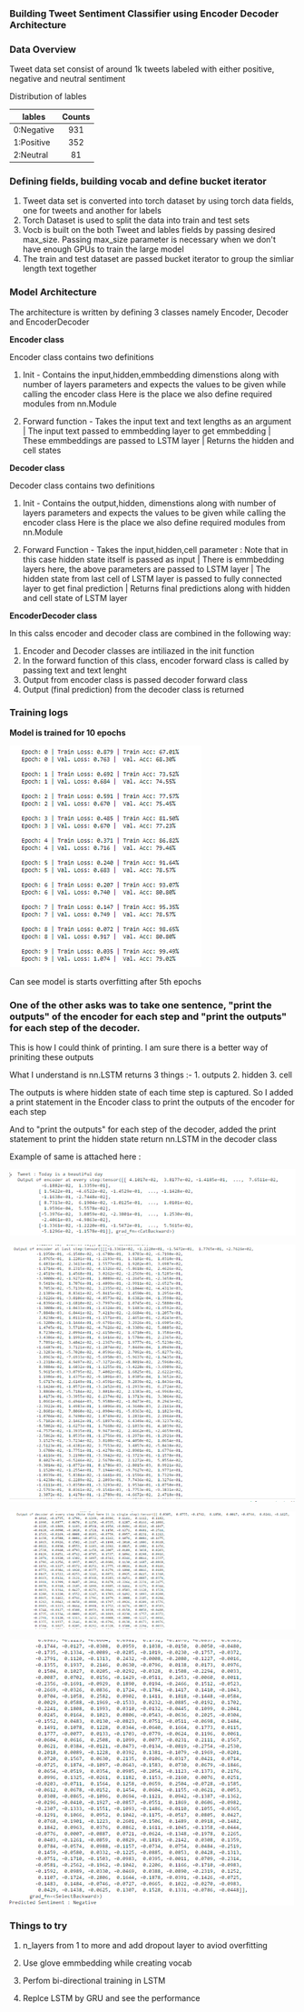 ### Building Tweet Sentiment Classifier using Encoder Decoder Architecture 

### Data Overview 

Tweet data set consist of around 1k tweets labeled with either positive, negative and neutral sentiment

Distribution of lables 

|lables | Counts |
|-------|:------:|
|0:Negative| 931 |
|1:Positive| 352 |
|2:Neutral | 81  |

### Defining fields, building vocab and define bucket iterator


1. Tweet data set is converted into torch dataset by using torch data fields, one for tweets and another for labels
2. Torch Dataset is used to split the data into train and test sets
3. Vocb is built on the both Tweet and lables fields by passing desired max_size. Passing max_size parameter is necessary when we don't have enough GPUs to train the large model
3. The train and test dataset are passed bucket iterator to group the simliar length text together

### Model Architecture

The architecture is written by defining 3 classes namely Encoder, Decoder and EncoderDecoder

**Encoder class**

Encoder class contains two definitions 

1. Init -
	Contains the input,hidden,emmbedding dimenstions along with number of layers parameters and expects the values to be given while calling the encoder class
	Here is the place we also define required modules from nn.Module 

2. Forward function -
	Takes the input text and text lengths as an argument
						  | 
	The input text passed to emmbedding layer to get emmbedding
						  | 
	These emmbeddings are passed to LSTM layer 
						  | 
	Returns the hidden and cell states
	
**Decoder class**

Decoder class contains two definitions 

1. Init -
	Contains the output,hidden, dimenstions along with number of layers parameters and expects the values to be given while calling the encoder class
	Here is the place we also define required modules from nn.Module 
	
2. Forward Function -
    Takes the input,hidden,cell parameter  : Note that in this case hidden state itself is passed as input
							|
	There is emmbedding layers here, the above parameters are passed to LSTM layer
	                        |
	The hidden state from last cell of LSTM layer  is passed to fully connected layer to get final prediction
							|
	Returns final predictions along with hidden and cell state of LSTM layer
	
**EncoderDecoder class**

In this calss encoder and decoder class are combined in the following way:

1. Encoder and Decoder classes are intiliazed in the init function
2. In the forward function of this class, encoder forward class is called by passing text and text lenght
3. Output from encoder class is passed decoder forward class
4. Output (final prediction) from the decoder class is returned


### Training logs

**Model is trained for 10 epochs**


![Training logs](./training_logs.PNG)


Can see model is starts overfitting after 5th epochs

### One of the other asks was to take one sentence, "print the outputs" of the encoder for each step and "print the outputs" for each step of the decoder. 

This is how I could think of printing. I am sure there is a better way of priniting these outputs

What I understand is nn.LSTM returns 3 things :- 1. outputs 2. hidden 3. cell

The outputs is where hidden state of each time step is captured. So I added a print statement in the Encoder class to print the outputs of the encoder for each step

And to "print the outputs" for each step of the decoder, added the print statement to print the hidden state return nn.LSTM in the decoder class 

Example of same is attached here :

![Input sentence and Encoder each step output](./Encoderstep_image1.PNG)

![Encoder last step output](./Encoderstep_image2.PNG)

![Decoder step output](./Decoderstep_image1.PNG)

![Decoder step output with predicted sentiment](./Decoderstep_image2.PNG)
	
	
### Things to try

1. n_layers from 1 to more and add dropout layer to aviod overfitting

2. Use glove emmbedding while creating vocab

3. Perfom bi-directional training in LSTM

4. Replce LSTM by GRU and see the performance









